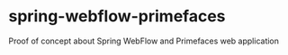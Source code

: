 spring-webflow-primefaces
=========================

Proof of concept about Spring WebFlow and Primefaces web application
